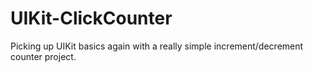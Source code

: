 # UIKit-ClickCounter
Picking up UIKit basics again with a really simple increment/decrement counter project. 


